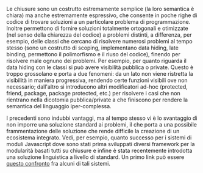 Le chiusure sono un costrutto estremamente semplice (la loro semantica è chiara)
ma anche estremamente espressivo, che consente in poche righe di codice di
trovare soluzioni a un particolare problema di programmazione. Inoltre
permettono di fornire soluzioni totalmente ortogonali e otimizzate (nel senso
della chiarezza del codice) a problemi distinti, a differenza, per esempio,
delle classi che cercano di risolvere numerosi problemi al tempo stesso (sono un
costrutto di scoping, implementano data hiding, late binding, permettono il
polimorfismo e il riuso del codice), finendo per risolvere male ognuno dei
problemi. Per esempio, per quanto riguarda il data hiding con le classi si può
avere visibilità pubblica o private. Questo è troppo grossolano e porta a due
fenomeni: da un lato non viene ristretta la visibilità in maniera progressiva,
rendendo certe funzioni visibili ove non necessario; dall'altro si introducono
altri modificatori ad-hoc (protected, friend, package, package protected, etc.)
per risolvere i casi che non rientrano nella dicotomia pubblica/private a che
finiscono per rendere la semantica del linguaggio iper-complessa.

I precedenti sono indubbi vantaggi, ma al tempo stesso vi è lo svantaggio di non
imporre una soluzione standard ai problemi, il che porta a una possibile
frammentazione delle soluzione che rende difficile la creazione di un ecosistema
integrato. Vedi, per esempio, quanto successo per i sistemi di moduli
Javascript dove sono stati prima sviluppati diversi framework per la modularità
basati tutti su chiusure e infine è stata recentemente introdotta una soluzione
linguistica a livello di standard. Un primo link può essere [questo
confronto](http://auth0.com/blog/javascript-module-system-showdown) fra alcuni
di tali sistemi.
